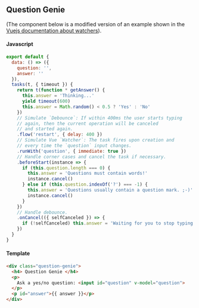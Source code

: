 <script>
import QuestionGenie from '~components/tasks/examples/QuestionGenie.vue'

export default {
  components: {
    QuestionGenie
  }
}
</script>

## Question Genie

(The component below is a modified version of an example shown in the [Vuejs documentation about watchers](https://vuejs.org/v2/guide/computed.html#Watchers)).

<div class="showcase">
    <QuestionGenie />
</div>


#### Javascript

```js
export default {
  data: () => ({
    question: '',
    answer: ''
  }),
  tasks(t, { timeout }) {
    return t(function * getAnswer() {
      this.answer = 'Thinking...'
      yield timeout(600)
      this.answer = Math.random() < 0.5 ? 'Yes' : 'No'
    })
    // Simulate `Debounce`: If within 400ms the user starts typing
    // again, then the current operation will be canceled
    // and started again.
    .flow('restart', { delay: 400 })
    // Simulate Vue `Watcher`: The task fires upon creation and
    // every time the `question` input changes.
    .runWith('question', { immediate: true })
    // Handle corner cases and cancel the task if necessary.
    .beforeStart(instance => {
      if (this.question.length === 0) {
        this.answer = 'Questions must contain words!'
        instance.cancel()
      } else if (this.question.indexOf('?') === -1) {
        this.answer = 'Questions usually contain a question mark. ;-)'
        instance.cancel()
      }
    })
    // Handle debounce.
    .onCancel(({ selfCanceled }) => {
      if (!selfCanceled) this.answer = 'Waiting for you to stop typing...'
    })
  }
}
```

#### Template

```html
<div class="question-genie">
  <h4> Question Genie </h4>
  <p>
    Ask a yes/no question: <input id="question" v-model="question">
  </p>
  <p id="answer">{{ answer }}</p>
</div>
```
